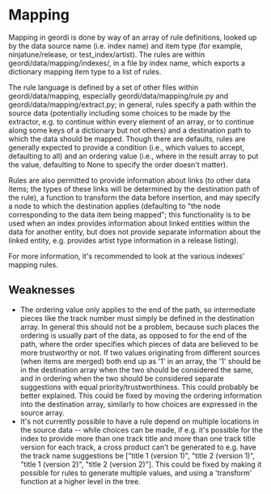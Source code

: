 Mapping
=======

Mapping in geordi is done by way of an array of rule definitions, looked up by the data source name (i.e. index name) and item type (for example, ninjatune/release, or test_index/artist). The rules are within geordi/data/mapping/indexes/, in a file by index name, which exports a dictionary mapping item type to a list of rules.

The rule language is defined by a set of other files within geordi/data/mapping, especially geordi/data/mapping/rule.py and geordi/data/mapping/extract.py; in general, rules specify a path within the source data (potentially including some choices to be made by the extractor, e.g. to continue within every element of an array, or to continue along some keys of a dictionary but not others) and a destination path to which the data should be mapped. Though there are defaults, rules are generally expected to provide a condition (i.e., which values to accept, defaulting to all) and an ordering value (i.e., where in the result array to put the value, defaulting to None to specify the order doesn't matter).

Rules are also permitted to provide information about links (to other data items; the types of these links will be determined by the destination path of the rule), a function to transform the data before insertion, and may specify a node to which the destination applies (defaulting to "the node corresponding to the data item being mapped"; this functionality is to be used when an index provides information about linked entities within the data for another entity, but does not provide separate information about the linked entity, e.g. provides artist type information in a release listing).

For more information, it's recommended to look at the various indexes' mapping rules.

Weaknesses
----------

* The ordering value only applies to the end of the path, so intermediate pieces like the track number must simply be defined in the destination array. In general this should not be a problem, because such places the ordering is usually part of the data, as opposed to for the end of the path, where the order specifies which pieces of data are believed to be more trustworthy or not. If two values originating from different sources (when items are merged) both end up as '1' in an array, the '1' should be in the destination array when the two should be considered the same, and in ordering when the two should be considered separate suggestions with equal priority/trustworthiness. This could probably be better explained. This could be fixed by moving the ordering information into the destination array, similarly to how choices are expressed in the source array.
* It's not currently possible to have a rule depend on multiple locations in the source data -- while choices can be made, if e.g. it's possible for the index to provide more than one track title and more than one track title version for each track, a cross product can't be generated to e.g. have the track name suggestions be ["title 1 (version 1)", "title 2 (version 1)", "title 1 (version 2)", "title 2 (version 2)"]. This could be fixed by making it possible for rules to generate multiple values, and using a 'transform' function at a higher level in the tree.
